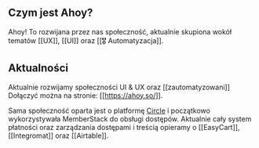 ## Czym jest Ahoy?
Ahoy! To rozwijana przez nas społeczność, aktualnie skupiona wokół tematów [[UX]], [[UI]] oraz [[🎖️ Automatyzacja]].

## Aktualności
Aktualnie rozwijamy społeczności UI & UX oraz [[zautomatyzowani]]
Dołączyć można na stronie: [[https://ahoy.so/]].

Sama społeczność oparta jest o platformę [Circle](https://circle.so/) i początkowo wykorzystywała MemberStack do obsługi dostępów. Aktualnie cały system płatności oraz zarządzania dostępami i treścią opieramy o [[EasyCart]], [[Integromat]] oraz [[Airtable]].
